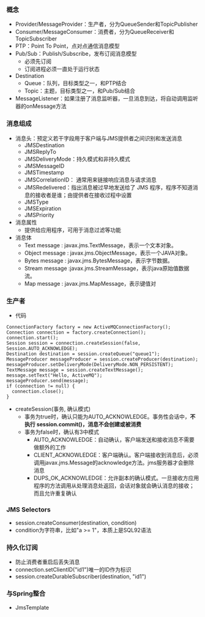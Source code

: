 ### 概念
- Provider/MessageProvider：生产者，分为QueueSender和TopicPublisher
- Consumer/MessageConsumer：消费者，分为QueueReceiver和TopicSubscriber
- PTP：Point To Point，点对点通信消息模型
- Pub/Sub：Publish/Subscribe，发布订阅消息模型
  - 必须先订阅
  - 订阅进程必须一直处于运行状态
- Destination
  - Queue：队列，目标类型之一，和PTP结合
  - Topic：主题，目标类型之一，和Pub/Sub结合
- MessageListener：如果注册了消息监听器，一旦消息到达，将自动调用监听器的onMessage方法

### 消息组成
- 消息头：预定义若干字段用于客户端与JMS提供者之间识别和发送消息
  - JMSDestination
  - JMSReplyTo
  - JMSDeliveryMode：持久模式和非持久模式
  - JMSMessageID
  - JMSTimestamp
  - JMSCorrelationID： 通常用来链接响应消息与请求消息
  - JMSRedelivered：指出消息被过早地发送给了 JMS 程序，程序不知道消息的接收者是谁；由提供者在接收过程中设置
  - JMSType
  - JMSExpiration
  - JMSPriority
- 消息属性
  - 提供给应用程序，可用于消息过滤等功能
- 消息体
  - Text message : javax.jms.TextMessage，表示一个文本对象。
  - Object message : javax.jms.ObjectMessage，表示一个JAVA对象。
  - Bytes message : javax.jms.BytesMessage，表示字节数据。
  - Stream message :javax.jms.StreamMessage，表示java原始值数据流。
  - Map message : javax.jms.MapMessage，表示键值对

### 生产者
- 代码
```
ConnectionFactory factory = new ActiveMQConnectionFactory();
Connection connection = factory.createConnection();
connection.start();
Session session = connection.createSession(false, Session.AUTO_ACKNOWLEDGE);
Destination destination = session.createQueue("queue1");
MessageProducer messageProducer = session.createProducer(destination);
messageProducer.setDeliveryMode(DeliveryMode.NON_PERSISTENT);
TextMessage message = session.createTextMessage();
message.setText("Hello, ActiveMQ");
messageProducer.send(message);
if (connection != null) {
  connection.close();
}
```
- createSession(事务, 确认模式)
  - 事务为true时，确认只能为AUTO_ACKNOWLEDGE。事务性会话中，**不执行 session.commit()，消息不会创建或被消费**
  - 事务为false时，确认有3中模式
    - AUTO_ACKNOWLEDGE：自动确认，客户端发送和接收消息不需要做额外的工作
    - CLIENT_ACKNOWLEDGE：客户端确认。客户端接收到消息后，必须调用javax.jms.Message的acknowledge方法。jms服务器才会删除消息
    - DUPS_OK_ACKNOWLEDGE：允许副本的确认模式。一旦接收方应用程序的方法调用从处理消息处返回，会话对象就会确认消息的接收；而且允许重复确认

### JMS Selectors
- session.createConsumer(destination, condition)
- condition为字符串，比如"a >= 1"，本质上是SQL92语法

### 持久化订阅
- 防止消费者重启后丢失消息
- connection.setClientID("id1")唯一的ID作为标识
- session.createDurableSubscriber(destination, "id1")

### 与Spring整合
- JmsTemplate
